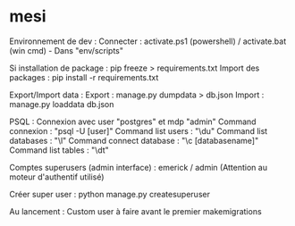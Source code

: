 # mesi

Environnement de dev :
	Connecter : activate.ps1 (powershell) / activate.bat (win cmd) - Dans "env/scripts"

Si installation de package :
	pip freeze > requirements.txt
Import des packages :
	pip install -r requirements.txt

Export/Import data :
	Export : manage.py dumpdata > db.json
	Import : manage.py loaddata db.json

PSQL :
    Connexion avec user "postgres" et mdp "admin"
    Command connexion : "psql -U [user]"
    Command list users : "\du"
    Command list databases : "\l"
    Command connect database : "\c [databasename]"
    Command list tables : "\dt"


Comptes superusers (admin interface) :
    emerick / admin
	(Attention au moteur d'authentif utilisé)

Créer super user :
	python manage.py createsuperuser

Au lancement : Custom user à faire avant le premier makemigrations